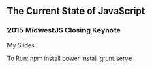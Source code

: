 ## The Current State of JavaScript

### 2015  MidwestJS Closing Keynote

My Slides

To Run:
npm install
bower install
grunt serve
